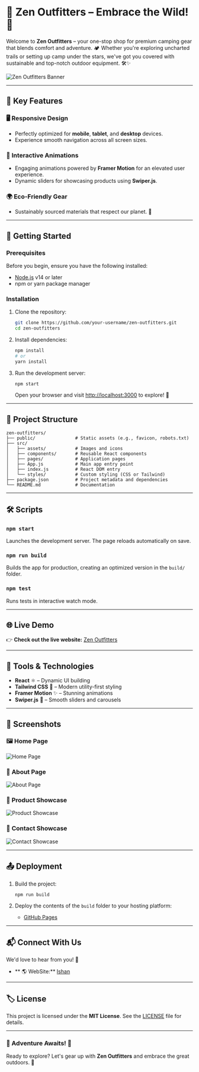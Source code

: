 
# 🌲 Zen Outfitters – Embrace the Wild! 🌄

Welcome to **Zen Outfitters** – your one-stop shop for premium camping gear that blends comfort and adventure. 🏕️ Whether you're exploring uncharted trails or setting up camp under the stars, we've got you covered with sustainable and top-notch outdoor equipment. 🛠️✨  

![Zen Outfitters Banner](public/logo.png)

---

## 🌟 Key Features

### 🖥️ **Responsive Design**
- Perfectly optimized for **mobile**, **tablet**, and **desktop** devices.  
- Experience smooth navigation across all screen sizes.  

### 🎨 **Interactive Animations**
- Engaging animations powered by **Framer Motion** for an elevated user experience.  
- Dynamic sliders for showcasing products using **Swiper.js**.  

### 🌍 **Eco-Friendly Gear**
- Sustainably sourced materials that respect our planet. 🌱  

---

## 🚀 Getting Started

### Prerequisites  
Before you begin, ensure you have the following installed:  
- [Node.js](https://nodejs.org/) v14 or later  
- npm or yarn package manager  

### Installation  
1. Clone the repository:  
   ```bash
   git clone https://github.com/your-username/zen-outfitters.git
   cd zen-outfitters
   ```

2. Install dependencies:  
   ```bash
   npm install
   # or
   yarn install
   ```

3. Run the development server:  
   ```bash
   npm start
   ```
   Open your browser and visit [http://localhost:3000](http://localhost:3000) to explore! 🎉  

---

## 📂 Project Structure  

```plaintext
zen-outfitters/
├── public/               # Static assets (e.g., favicon, robots.txt)
├── src/
│   ├── assets/           # Images and icons
│   ├── components/       # Reusable React components
│   ├── pages/            # Application pages
│   ├── App.js            # Main app entry point
│   ├── index.js          # React DOM entry
│   └── styles/           # Custom styling (CSS or Tailwind)
├── package.json          # Project metadata and dependencies
└── README.md             # Documentation
```

---

## 🛠️ Scripts  

### `npm start`  
Launches the development server. The page reloads automatically on save.  

### `npm run build`  
Builds the app for production, creating an optimized version in the `build/` folder.  

### `npm test`  
Runs tests in interactive watch mode.  

---

## 🌐 Live Demo  
👉 **Check out the live website:** [Zen Outfitters](https://yourwebsite.com)  

---

## 🧰 Tools & Technologies  

- **React** ⚛️ – Dynamic UI building  
- **Tailwind CSS** 🎨 – Modern utility-first styling  
- **Framer Motion** ✨ – Stunning animations  
- **Swiper.js** 🔄 – Smooth sliders and carousels  

---

## 📸 Screenshots  

### 🖼️ **Home Page**  
![Home Page](src/asstes/Screenshot01.png)  

### 🎇 **About Page**  
![About Page](src/asstes/Screenshot02.png)  

### 🛒 **Product Showcase**  
![Product Showcase](src/asstes/Screenshot03.png)  

### 📱 **Contact Showcase**  
![Contact Showcase](src/asstes/Screenshot04.png)  

---

## 📤 Deployment  

1. Build the project:  
   ```bash
   npm run build
   ```
2. Deploy the contents of the `build` folder to your hosting platform:
   
   - [GitHub Pages]([https://pages.github.com/](https://imishan7.github.io/Zen-Outfitters-Hub/))  

---

## 📬 Connect With Us  

We'd love to hear from you! 💬  
- ** 🌎 WebSite:** [Ishan](https://ishand.netlify.app)  


---

## 🏷️ License  
This project is licensed under the **MIT License**. See the [LICENSE](LICENSE) file for details.  

---

### 🌟 Adventure Awaits! 🌟  
Ready to explore? Let's gear up with **Zen Outfitters** and embrace the great outdoors. 🌄  
